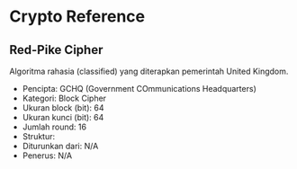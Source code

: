 # Crypto Reference

## Red-Pike Cipher

Algoritma rahasia (classified) yang diterapkan pemerintah United Kingdom.

* Pencipta: GCHQ (Government COmmunications Headquarters)
* Kategori: Block Cipher
* Ukuran block (bit): 64
* Ukuran kunci (bit): 64
* Jumlah round: 16
* Struktur: 
* Diturunkan dari: N/A 
* Penerus: N/A